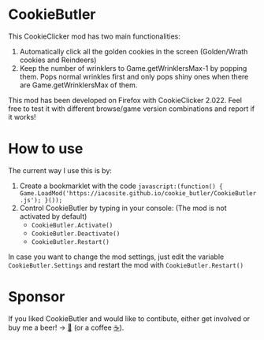 # CookieButler
This CookieClicker mod has two main functionalities:
1. Automatically click all the golden cookies in the screen (Golden/Wrath cookies and Reindeers)
2. Keep the number of wrinklers to Game.getWrinklersMax-1 by popping them. Pops normal wrinkles first and only pops shiny ones when there are Game.getWrinklersMax of them.

This mod has been developed on Firefox with CookieClicker 2.022. Feel free to test it with different browse/game version combinations and report if it works!

# How to use
The current way I use this is by:
1. Create a bookmarklet with the code `javascript:(function() { Game.LoadMod('https://iacosite.github.io/cookie_butler/CookieButler.js'); }());`
2. Control CookieButler by typing in your console: (The mod is not activated by default)
    * `CookieButler.Activate()`
    * `CookieButler.Deactivate()`
    * `CookieButler.Restart()` 

In case you want to change the mod settings, just edit the variable `CookieButler.Settings` and restart the mod with `CookieButler.Restart()` 

# Sponsor
If you liked CookieButler and would like to contibute, either get involved or buy me a beer! -> [:beer:](https://www.paypal.me/iacosite/10USD) (or a coffee [:coffee:](https://www.paypal.me/iacosite/5USD)).